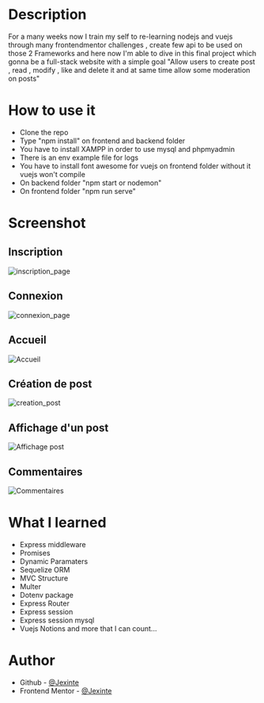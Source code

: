 # Description

For a many weeks now I train my self to re-learning nodejs and vuejs through many frontendmentor challenges , create few api to be used on those 2 Frameworks and here now I'm able to dive in this final project which gonna be a full-stack website with a simple goal "Allow users to create post , read , modify , like and delete it and at same time allow some moderation on posts"


# How to use it
 - Clone the repo
 - Type "npm install" on frontend and backend folder
 - You have to install XAMPP in order to use mysql and phpmyadmin
 - There is an env example file for logs
 - You have to install font awesome for vuejs on frontend folder without it vuejs won't compile 
 - On backend folder "npm start or nodemon"
 - On frontend folder "npm run serve"


# Screenshot 

## Inscription 
![inscription_page](https://user-images.githubusercontent.com/88725081/190871206-d7b4dd3f-a5ad-4c92-8b87-bdb14a312122.PNG)

## Connexion 
![connexion_page](https://user-images.githubusercontent.com/88725081/190871204-e93898d5-b051-44af-a11e-f2f5096e998d.PNG)

## Accueil
![Accueil](https://user-images.githubusercontent.com/88725081/191082151-68655e1d-e2e4-413d-8713-4c65b41c6933.png)


## Création de post
![creation_post](https://user-images.githubusercontent.com/88725081/190871354-56b35847-b768-4ed5-8862-789419eea229.PNG)

## Affichage d'un post
![Affichage post ](https://user-images.githubusercontent.com/88725081/191080561-13b2f27b-1fe7-473d-bcab-00518008611e.png)

## Commentaires
![Commentaires](https://user-images.githubusercontent.com/88725081/191080925-09888209-2e41-4b34-8a85-7701ff4a8afe.png)



# What I learned

 - Express middleware
 - Promises
 - Dynamic Paramaters
 - Sequelize ORM 
 - MVC Structure
 - Multer
 - Dotenv package
 - Express Router
 - Express session
 - Express session mysql
 - Vuejs Notions
  and more that I can count...

# Author

- Github - [@Jexinte](https://github.com/Jexinte)
- Frontend Mentor - [@Jexinte](https://www.frontendmentor.io/profile/Jexinte)

